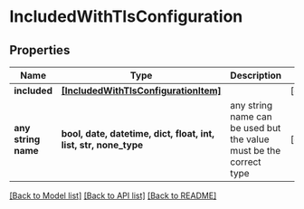 # IncludedWithTlsConfiguration


## Properties
Name | Type | Description | Notes
------------ | ------------- | ------------- | -------------
**included** | [**[IncludedWithTlsConfigurationItem]**](IncludedWithTlsConfigurationItem.md) |  | [optional] 
**any string name** | **bool, date, datetime, dict, float, int, list, str, none_type** | any string name can be used but the value must be the correct type | [optional]

[[Back to Model list]](../README.md#documentation-for-models) [[Back to API list]](../README.md#documentation-for-api-endpoints) [[Back to README]](../README.md)


